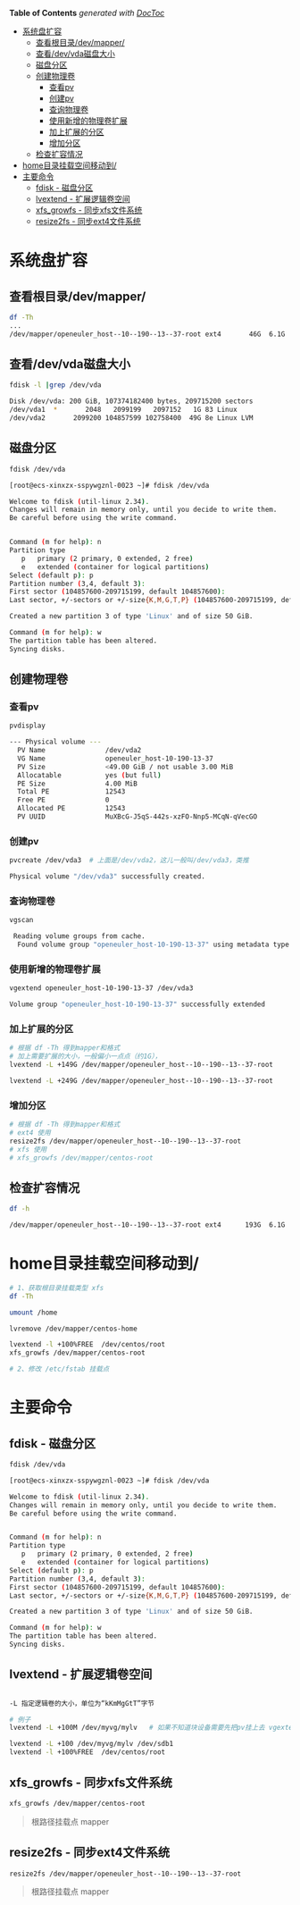 <!-- START doctoc generated TOC please keep comment here to allow auto update -->
<!-- DON'T EDIT THIS SECTION, INSTEAD RE-RUN doctoc TO UPDATE -->
**Table of Contents**  *generated with [DocToc](https://github.com/thlorenz/doctoc)*

- [系统盘扩容](#%E7%B3%BB%E7%BB%9F%E7%9B%98%E6%89%A9%E5%AE%B9)
  - [查看根目录/dev/mapper/](#%E6%9F%A5%E7%9C%8B%E6%A0%B9%E7%9B%AE%E5%BD%95devmapper)
  - [查看/dev/vda磁盘大小](#%E6%9F%A5%E7%9C%8Bdevvda%E7%A3%81%E7%9B%98%E5%A4%A7%E5%B0%8F)
  - [磁盘分区](#%E7%A3%81%E7%9B%98%E5%88%86%E5%8C%BA)
  - [创建物理卷](#%E5%88%9B%E5%BB%BA%E7%89%A9%E7%90%86%E5%8D%B7)
    - [查看pv](#%E6%9F%A5%E7%9C%8Bpv)
    - [创建pv](#%E5%88%9B%E5%BB%BApv)
    - [查询物理卷](#%E6%9F%A5%E8%AF%A2%E7%89%A9%E7%90%86%E5%8D%B7)
    - [使用新增的物理卷扩展](#%E4%BD%BF%E7%94%A8%E6%96%B0%E5%A2%9E%E7%9A%84%E7%89%A9%E7%90%86%E5%8D%B7%E6%89%A9%E5%B1%95)
    - [加上扩展的分区](#%E5%8A%A0%E4%B8%8A%E6%89%A9%E5%B1%95%E7%9A%84%E5%88%86%E5%8C%BA)
    - [增加分区](#%E5%A2%9E%E5%8A%A0%E5%88%86%E5%8C%BA)
  - [检查扩容情况](#%E6%A3%80%E6%9F%A5%E6%89%A9%E5%AE%B9%E6%83%85%E5%86%B5)
- [home目录挂载空间移动到/](#home%E7%9B%AE%E5%BD%95%E6%8C%82%E8%BD%BD%E7%A9%BA%E9%97%B4%E7%A7%BB%E5%8A%A8%E5%88%B0)
- [主要命令](#%E4%B8%BB%E8%A6%81%E5%91%BD%E4%BB%A4)
  - [fdisk - 磁盘分区](#fdisk---%E7%A3%81%E7%9B%98%E5%88%86%E5%8C%BA)
  - [lvextend - 扩展逻辑卷空间](#lvextend---%E6%89%A9%E5%B1%95%E9%80%BB%E8%BE%91%E5%8D%B7%E7%A9%BA%E9%97%B4)
  - [xfs_growfs -  同步xfs文件系统](#xfs_growfs----%E5%90%8C%E6%AD%A5xfs%E6%96%87%E4%BB%B6%E7%B3%BB%E7%BB%9F)
  - [resize2fs - 同步ext4文件系统](#resize2fs---%E5%90%8C%E6%AD%A5ext4%E6%96%87%E4%BB%B6%E7%B3%BB%E7%BB%9F)

<!-- END doctoc generated TOC please keep comment here to allow auto update -->

# 系统盘扩容

## 查看根目录/dev/mapper/

```Bash
df -Th
...
/dev/mapper/openeuler_host--10--190--13--37-root ext4       46G  6.1G   38G  14% /
```

## 查看/dev/vda磁盘大小

```Bash
fdisk -l |grep /dev/vda

Disk /dev/vda: 200 GiB, 107374182400 bytes, 209715200 sectors
/dev/vda1  *       2048   2099199   2097152   1G 83 Linux
/dev/vda2       2099200 104857599 102758400  49G 8e Linux LVM
```

## 磁盘分区

```Bash
fdisk /dev/vda

[root@ecs-xinxzx-sspywgznl-0023 ~]# fdisk /dev/vda

Welcome to fdisk (util-linux 2.34).
Changes will remain in memory only, until you decide to write them.
Be careful before using the write command.


Command (m for help): n
Partition type
   p   primary (2 primary, 0 extended, 2 free)
   e   extended (container for logical partitions)
Select (default p): p
Partition number (3,4, default 3):
First sector (104857600-209715199, default 104857600):
Last sector, +/-sectors or +/-size{K,M,G,T,P} (104857600-209715199, default 209715199):

Created a new partition 3 of type 'Linux' and of size 50 GiB.

Command (m for help): w
The partition table has been altered.
Syncing disks.
```

## 创建物理卷

### 查看pv

```Bash
pvdisplay

--- Physical volume ---
  PV Name               /dev/vda2
  VG Name               openeuler_host-10-190-13-37
  PV Size               <49.00 GiB / not usable 3.00 MiB
  Allocatable           yes (but full)
  PE Size               4.00 MiB
  Total PE              12543
  Free PE               0
  Allocated PE          12543
  PV UUID               MuXBcG-J5qS-442s-xzFO-Nnp5-MCqN-qVecGO
```

### 创建pv

```Bash
pvcreate /dev/vda3  # 上面是/dev/vda2，这儿一般叫/dev/vda3，类推

Physical volume "/dev/vda3" successfully created.
```

### 查询物理卷

```Bash
vgscan

 Reading volume groups from cache.
  Found volume group "openeuler_host-10-190-13-37" using metadata type lvm2
```

### 使用新增的物理卷扩展

```Bash
vgextend openeuler_host-10-190-13-37 /dev/vda3

Volume group "openeuler_host-10-190-13-37" successfully extended
```

### 加上扩展的分区

```Bash
# 根据 df -Th 得到mapper和格式
# 加上需要扩展的大小，一般偏小一点点（约1G），
lvextend -L +149G /dev/mapper/openeuler_host--10--190--13--37-root

lvextend -L +249G /dev/mapper/openeuler_host--10--190--13--37-root
```

### 增加分区

```Bash
# 根据 df -Th 得到mapper和格式
# ext4 使用
resize2fs /dev/mapper/openeuler_host--10--190--13--37-root
# xfs 使用
# xfs_growfs /dev/mapper/centos-root
```

## 检查扩容情况

```Bash
df -h

/dev/mapper/openeuler_host--10--190--13--37-root ext4      193G  6.1G  179G   4% /
```

# home目录挂载空间移动到/ 

```Bash
# 1、获取根目录挂载类型 xfs
df -Th 

umount /home

lvremove /dev/mapper/centos-home

lvextend -l +100%FREE  /dev/centos/root
xfs_growfs /dev/mapper/centos-root

# 2、修改 /etc/fstab 挂载点
```

# 主要命令

## fdisk - 磁盘分区

```bash
fdisk /dev/vda

[root@ecs-xinxzx-sspywgznl-0023 ~]# fdisk /dev/vda

Welcome to fdisk (util-linux 2.34).
Changes will remain in memory only, until you decide to write them.
Be careful before using the write command.


Command (m for help): n
Partition type
   p   primary (2 primary, 0 extended, 2 free)
   e   extended (container for logical partitions)
Select (default p): p
Partition number (3,4, default 3):
First sector (104857600-209715199, default 104857600):
Last sector, +/-sectors or +/-size{K,M,G,T,P} (104857600-209715199, default 209715199):

Created a new partition 3 of type 'Linux' and of size 50 GiB.

Command (m for help): w
The partition table has been altered.
Syncing disks.
```

## lvextend - 扩展逻辑卷空间

```bash

-L 指定逻辑卷的大小，单位为“kKmMgGtT”字节

# 例子   
lvextend -L +100M /dev/myvg/mylv   # 如果不知道块设备需要先把pv挂上去 vgextend openeuler_host-10-190-13-37 /dev/vda3

lvextend -L +100 /dev/myvg/mylv /dev/sdb1
lvextend -l +100%FREE  /dev/centos/root
```

## xfs_growfs -  同步xfs文件系统

```bash
xfs_growfs /dev/mapper/centos-root
```

> 根路径挂载点 mapper

## resize2fs - 同步ext4文件系统

```bash
resize2fs /dev/mapper/openeuler_host--10--190--13--37-root
```

> 根路径挂载点 mapper

